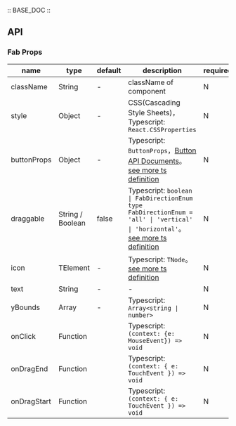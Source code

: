 :: BASE_DOC ::
## API

### Fab Props

name | type | default | description | required
-- | -- | -- | -- | --
className | String | - | className of component | N
style | Object | - | CSS(Cascading Style Sheets)，Typescript: `React.CSSProperties` | N
buttonProps | Object | - | Typescript: `ButtonProps`，[Button API Documents](./button?tab=api)。[see more ts definition](https://github.com/Tencent/tdesign-mobile-react/tree/develop/src/fab/type.ts) | N
draggable | String / Boolean | false | Typescript: `boolean \| FabDirectionEnum ` `type FabDirectionEnum = 'all' \| 'vertical' \| 'horizontal'`。[see more ts definition](https://github.com/Tencent/tdesign-mobile-react/tree/develop/src/fab/type.ts) | N
icon | TElement | - | Typescript: `TNode`。[see more ts definition](https://github.com/Tencent/tdesign-mobile-react/blob/develop/src/common.ts) | N
text | String | - | \- | N
yBounds | Array | - | Typescript: `Array<string \| number>` | N
onClick | Function |  | Typescript: `(context: {e: MouseEvent}) => void`<br/> | N
onDragEnd | Function |  | Typescript: `(context: { e: TouchEvent }) => void`<br/> | N
onDragStart | Function |  | Typescript: `(context: { e: TouchEvent }) => void`<br/> | N
